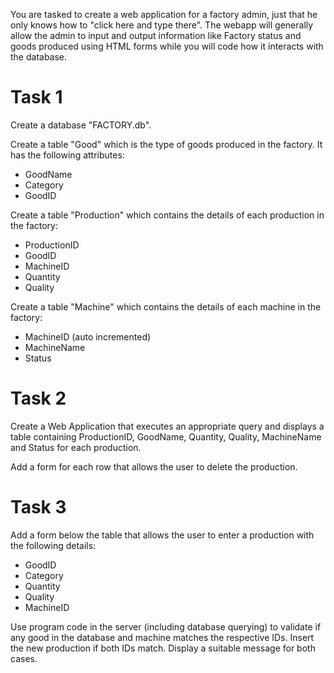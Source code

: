 You are tasked to create a web application for a factory admin, just that he only knows how to "click here and type there".
The webapp will generally allow the admin to input and output information like Factory status and goods produced using HTML forms while you will code how it interacts with the database.
# Task 1
Create a database "FACTORY.db".

Create a table "Good" which is the type of goods produced in the factory. It has the following attributes:
- GoodName
- Category
- GoodID

Create a table "Production" which contains the details of each production in the factory:
- ProductionID
- GoodID
- MachineID
- Quantity
- Quality

Create a table "Machine" which contains the details of each machine in the factory:
- MachineID (auto incremented)
- MachineName
- Status

# Task 2
Create a Web Application that executes an appropriate query and displays a table containing ProductionID, GoodName, Quantity, Quality, MachineName and Status for each production.

Add a form for each row that allows the user to delete the production.

# Task 3
Add a form below the table that allows the user to enter a production with the following details:
- GoodID
- Category
- Quantity
- Quality
- MachineID

Use program code in the server (including database querying) to validate if any good in the database and machine matches the respective IDs. Insert the new production if both IDs match. Display a suitable message for both cases.
